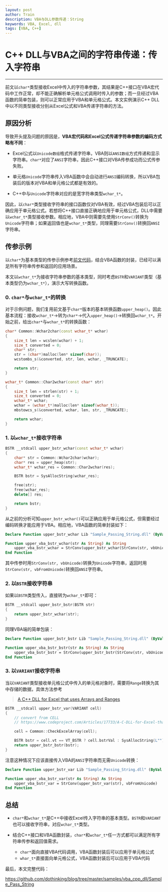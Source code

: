 ```yaml
---
layout: post
author: Train
description: VBA与DLL参数传递：String
keywords: VBA, Excel, dll
tags: [VBA, C++]
---
```


# C++ DLL与VBA之间的字符串传递：传入字符串

---

前文以`char*`类型接收Excel中传入的字符串参数，其结果是C++接口在VBA宏代码中工作正常，却不能正确解析单元格公式调用时传入的参数；而一旦经过VBA函数的简单包装，则可以正常应用于VBA和单元格公式。本文实例演示C++ DLL中以不同类型接收分别从Excel公式和VBA传递字符串的方法。

## 原因分析

导致开头提及问题的原因是，**VBA宏代码和Excel公式传递字符串参数的编码方式略有不同**：

- Excel公式以`Unicode数组`格式传递字符串，VBA则以`ANSI数组`方式传递和显示字符串。`char*`对应了`ANSI`字符串，因此C++接口对VBA传参成功而公式传参失败。

- 单元格`Unicode`字符串传入VBA函数中会自动进行`ANSI`编码转换，所以VBA包装后的版本对VBA和单元格公式都是有效的。

- C++中与`Unicode`字符串对应的是宽字符串类型`wchar_t*`。

因此，以`char*`类型接收字符串的接口函数仅对VBA有效，经过VBA包装后可以正确应用于单元格公式。若想将C++接口直接正确地应用于单元格公式，DLL中需要以`wchar_t*`类型接收参数。相应地，VBA中则需要先使用`StrConv()`转换为`Unicode`字符串；如果返回值也是`wchar_t*`类型，同理需要`StrConv()`转换回`ANSI`字符串。


## 传参示例

以`char*`为基本类型的传参示例参考[前文代码](https://github.com/dothinking/blog/tree/master/samples/vba_cpp_dll/Sample_Return_String)，结合VBA函数的封装，已经可以满足所有字符串传参和返回的应用场景。

本文以`wchar_t*`为接收字符串参数的基本类型，同时考虑`BSTR`和`VARIANT`类型（基本类型仍为`wchar_t*`），演示大写转换函数。

### 0. `char*`与`wchar_t*`的转换

对于示例问题，我们复用前文基于`char*`版本的基本转换函数`upper_heap()`。因此基本流程：接收`wchar_t*`->转为`char*`->代入`upper_heap()`->转换回`wchar_t*`。开始之前，给出`char*`与`wchar_t*`的转换函数：

```cpp
char* Common::Wchar2char(const wchar_t* wchar)
{
	size_t len = wcslen(wchar) + 1;
	size_t converted = 0;
	char* str;
	str = (char*)malloc(len* sizeof(char));
	wcstombs_s(&converted, str, len, wchar, _TRUNCATE);

	return str;
}

wchar_t* Common::Char2wchar(const char* str)
{
	size_t len = strlen(str) + 1;
	size_t converted = 0;
	wchar_t* wchar;
	wchar = (wchar_t*)malloc(len* sizeof(wchar_t));
	mbstowcs_s(&converted, wchar, len, str, _TRUNCATE);

	return wchar;
}
```


### 1. 以`wchar_t*`接收字符串

```cpp
BSTR __stdcall upper_bstr_wchar(const wchar_t* wchar)
{
	char* str = Common::Wchar2char(wchar);
	char* res = upper_heap(str);
	wchar_t* wchar_res = Common::Char2wchar(res);

	BSTR bstr = SysAllocString(wchar_res);

	free(str);
	free(wchar_res);
	delete[] res;

	return bstr;
}
```

从之前的分析可知`upper_bstr_wchar()`可以正确应用于单元格公式，但需要经过编码转换才能应用于VBA。相应地，VBA函数的简单封装如下：

```vb
Declare Function upper_bstr_wchar Lib "Sample_Passing_String.dll" (ByVal str$) As String

Function upper_vba_bstr_wchar(str As String) As String
    upper_vba_bstr_wchar = StrConv(upper_bstr_wchar(StrConv(str, vbUnicode)), vbFromUnicode)
End Function
```

其中传参时用`StrConv(str, vbUnicode)`转换为`Unicode`字符串，返回时用`StrConv(str, vbFromUnicode)`转换回`ANSI`字符串。


### 2. 以`BSTR`接收字符串

如果以`BSTR`类型传入，直接转为`wchar_t*`即可：

```cpp
BSTR __stdcall upper_bstr_bstr(BSTR str)
{
	return upper_bstr_wchar(str);
}
```

同理VBA端的简单包装：

```vb
Declare Function upper_bstr_bstr Lib "Sample_Passing_String.dll" (ByVal str As String) As String

Function upper_vba_bstr_bstr(str As String) As String
    upper_vba_bstr_bstr = StrConv(upper_bstr_bstr(StrConv(str, vbUnicode)), vbFromUnicode)
End Function
```

### 3. 以`VARIANT`接收字符串

当以`VARIANT`类型接收单元格公式中传入的单元格对象时，需要将`Range`转换为其中存储的数据，具体方法参考

> [A C++ DLL for Excel that uses Arrays and Ranges](https://www.codeproject.com/Articles/17733/A-C-DLL-for-Excel-that-uses-Arrays-and-Ranges)

```cpp
BSTR __stdcall upper_bstr_var(VARIANT cell)
{
	// convert from CELL
	// https://www.codeproject.com/Articles/17733/A-C-DLL-for-Excel-that-uses-Arrays-and-Ranges

	cell = Common::CheckExcelArray(cell);

	BSTR bstr = cell.vt == VT_BSTR ? cell.bstrVal : SysAllocString(L"");	
	return upper_bstr_bstr(bstr);
}
```

注意这种情况下应该直接传入VBA的`ANSI`字符串而无需`Unicode`转换：

```vb
Declare Function upper_bstr_var Lib "Sample_Passing_String.dll" (ByVal str As Variant) As String

Function upper_vba_bstr_var(str As String) As String
    upper_vba_bstr_var = StrConv(upper_bstr_var(str), vbFromUnicode)
End Function
```


## 总结

- `char*`和`wchar_t*`是C++中接收Excel传入字符串的基本类型。`BSTR`和`VARIANT`也可以接收字符串，对应`wchar_t*`类型。

- 结合C++接口和VBA函数封装，`char*`和`wchar_t*`任一方式都可以满足所有字符串传参和返回值需求。
	- `char*`面向直接VBA代码调用，VBA函数封装后可以应用于单元格公式
	- `whar_t*`直接面向单元格公式，VBA函数封装后可以应用于VBA代码


最后，本文完整代码：

https://github.com/dothinking/blog/tree/master/samples/vba_cpp_dll/Sample_Pass_String
